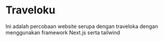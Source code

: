 # Traveloku

Ini adalah percobaan website serupa dengan traveloka dengan menggunakan framework Next.js serta tailwind
